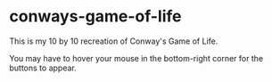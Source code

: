 # conways-game-of-life
This is my 10 by 10 recreation of Conway's Game of Life.

You may have to hover your mouse in the bottom-right corner
for the buttons to appear.
